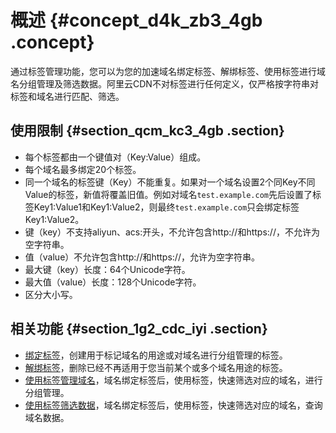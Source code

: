 # 概述 {#concept_d4k_zb3_4gb .concept}

通过标签管理功能，您可以为您的加速域名绑定标签、解绑标签、使用标签进行域名分组管理及筛选数据。阿里云CDN不对标签进行任何定义，仅严格按字符串对标签和域名进行匹配、筛选。

## 使用限制 {#section_qcm_kc3_4gb .section}

-   每个标签都由一个键值对（Key:Value）组成。
-   每个域名最多绑定20个标签。
-   同一个域名的标签键（Key）不能重复。如果对一个域名设置2个同Key不同Value的标签，新值将覆盖旧值。例如对域名`test.example.com`先后设置了标签Key1:Value1和Key1:Value2，则最终`test.example.com`只会绑定标签Key1:Value2。
-   键（key）不支持aliyun、acs:开头，不允许包含http://和https://，不允许为空字符串。
-   值（value）不允许包含http://和https://，允许为空字符串。
-   最大键（key）长度：64个Unicode字符。
-   最大值（value）长度：128个Unicode字符。
-   区分大小写。

## 相关功能 {#section_1g2_cdc_iyi .section}

-   [绑定标签](cn.zh-CN/用户指南/域名管理/标签管理/绑定标签.md#)，创建用于标记域名的用途或对域名进行分组管理的标签。
-   [解绑标签](cn.zh-CN/用户指南/域名管理/标签管理/解绑标签.md#)，删除已经不再适用于您当前某个或多个域名用途的标签。
-   [使用标签管理域名](cn.zh-CN/用户指南/域名管理/标签管理/使用标签管理域名.md#)，域名绑定标签后，使用标签，快速筛选对应的域名，进行分组管理。
-   [使用标签筛选数据](cn.zh-CN/用户指南/域名管理/标签管理/使用标签筛选数据.md#)，域名绑定标签后，使用标签，快速筛选对应的域名，查询域名数据。

